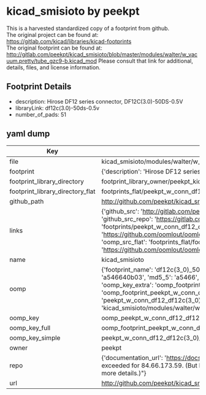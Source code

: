 # kicad_smisioto by peekpt  
This is a harvested standardized copy of a footprint from github.  
The original project can be found at:  
https://gitlab.com/kicad/libraries/kicad-footprints  
The original footprint can be found at:
http://gitlab.com/peekpt/kicad_smisioto/blob/master/modules/walter/w_vacuum.pretty/tube_gzc9-b.kicad_mod
Please consult that link for additional, details, files, and license information.  
## Footprint Details
* description: Hirose DF12 series connector, DF12C(3.0)-50DS-0.5V  
* libraryLink: df12c(3.0)-50ds-0.5v  
* number_of_pads: 51  
## yaml dump  
| Key | Value |  
| --- | --- |  
| file | kicad_smisioto/modules/walter/w_conn_df12.pretty/df12c(3.0)-50ds-0.5v.kicad_mod |  
| footprint | {'description': 'Hirose DF12 series connector, DF12C(3.0)-50DS-0.5V', 'libraryLink': 'df12c(3.0)-50ds-0.5v', 'number_of_pads': 51} |  
| footprint_library_directory | footprint_library_owner/peekpt_kicad_smisioto |  
| footprint_library_directory_flat | footprints_flat/peekpt_w_conn_df12_df12c(3_0)_50ds_0_5v/working |  
| github_path | http://github.com/peekpt/kicad_smisioto/blob/master/modules/walter/w_conn_df12.pretty/df12c(3.0)-50ds-0.5v.kicad_mod |  
| links | {'github_src': 'http://gitlab.com/peekpt/kicad_smisioto/blob/master/modules/walter/w_vacuum.pretty/tube_gzc9-b.kicad_mod', 'github_src_repo': 'https://gitlab.com/kicad/libraries/kicad-footprints', 'oomp_bot': 'footprints/peekpt_w_conn_df12_df12c(3_0)_50ds_0_5v/working', 'oomp_bot_github': 'https://github.com/oomlout/oomlout_oomp_footprint_bot/tree/main/footprints/peekpt_w_conn_df12_df12c(3_0)_50ds_0_5v/working', 'oomp_src_flat': 'footprints_flat/footprints_flat/peekpt_w_conn_df12_df12c(3_0)_50ds_0_5v/working', 'oomp_src_flat_github': 'https://github.com/oomlout/oomlout_oomp_footprint_src/tree/main/footprints_flat/peekpt_w_conn_df12_df12c(3_0)_50ds_0_5v/working'} |  
| name | kicad_smisioto |  
| oomp | {'footprint_name': 'df12c(3_0)_50ds_0_5v', 'library_name': 'w_conn_df12', 'md5': 'a546640b03394c12e4a11dc7e4f3e39c', 'md5_10': 'a546640b03', 'md5_5': 'a5466', 'md5_6': 'a54664', 'oomp_key': 'oomp_peekpt_w_conn_df12_df12c(3_0)_50ds_0_5v', 'oomp_key_extra': 'oomp_footprint_peekpt_w_conn_df12_df12c(3_0)_50ds_0_5v', 'oomp_key_full': 'oomp_footprint_peekpt_w_conn_df12_df12c(3_0)_50ds_0_5v_a54664', 'oomp_key_simple': 'peekpt_w_conn_df12_df12c(3_0)_50ds_0_5v', 'original_filename': 'kicad_smisioto/modules/walter/w_conn_df12.pretty/df12c(3.0)-50ds-0.5v.kicad_mod', 'owner_name': 'peekpt'} |  
| oomp_key | oomp_peekpt_w_conn_df12_df12c(3_0)_50ds_0_5v |  
| oomp_key_full | oomp_footprint_peekpt_w_conn_df12_df12c(3_0)_50ds_0_5v |  
| oomp_key_simple | peekpt_w_conn_df12_df12c(3_0)_50ds_0_5v |  
| owner | peekpt |  
| repo | {'documentation_url': 'https://docs.github.com/rest/overview/resources-in-the-rest-api#rate-limiting', 'message': "API rate limit exceeded for 84.66.173.59. (But here's the good news: Authenticated requests get a higher rate limit. Check out the documentation for more details.)"} |  
| url | http://github.com/peekpt/kicad_smisioto |  


